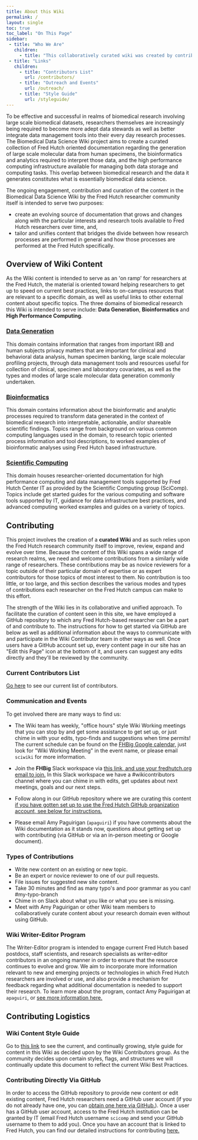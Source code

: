 ```yaml
---
title: About this Wiki
permalink: /
layout: single
toc: true
toc_label: "On This Page"
sidebar:
 - title: "Who We Are"
   children:
     - title: "This collaboratively curated wiki was created by contributions from Fred Hutch investigators and staff.  For more information about this project or contributing, email Amy Paguirigan (apaguiri)."
 - title: "Links"
   children:
     - title: "Contributors List"
       url: /contributors/
     - title: "Outreach and Events"
       url: /outreach/
     - title: "Style Guide"
       url: /styleguide/
---
```

To be effective and successful in realms of biomedical research involving large scale biomedical datasets, researchers themselves are increasingly being required to become more adept data stewards as well as better integrate data management tools into their every day research processes. The Biomedical Data Science Wiki project aims to create a curated collection of Fred Hutch oriented documentation regarding the generation of large scale molecular data from human specimens, the bioinformatics and analytics required to interpret those data, and the high performance computing infrastructure available for managing both data storage and computing tasks.  This overlap between biomedical research and the data it generates constitutes what is essentially biomedical data science.  

The ongoing engagement, contribution and curation of the content in the Biomedical Data Science Wiki by the Fred Hutch researcher community itself is intended to serve two purposes:
- create an evolving source of documentation that grows and changes along with the particular interests and research tools available to Fred Hutch researchers over time, and,
- tailor and unifies content that bridges the divide between how research processes are performed in general and how those processes are performed at the Fred Hutch specifically.



## Overview of Wiki Content
As the Wiki content is intended to serve as an 'on ramp' for researchers at the Fred Hutch, the material is oriented toward helping researchers to get up to speed on current best practices, links to on-campus resources that are relevant to a specific domain,  as well as useful links to other external content about specific topics.  The three domains of biomedical research this Wiki is intended to serve include: **Data Generation**, **Bioinformatics** and **High Performance Computing**.  

### [Data Generation](http://sciwiki.fredhutch.org/generation/gen_index/)
This domain contains information that ranges from important IRB and human subjects privacy matters that are important for clinical and behavioral data analysis, human specimen banking, large scale molecular profiling projects, through data management tools and resources useful for collection of clinical, specimen and laboratory covariates, as well as the types and modes of large scale molecular data generation commonly undertaken.  

### [Bioinformatics](http://sciwiki.fredhutch.org/bioinformatics/inf_index/)
This domain contains information about the bioinformatic and analytic processes required to transform data generated in the context of biomedical research into interpretable, actionable, and/or shareable scientific findings.  Topics range from background on various common computing languages used in the domain, to research topic oriented process information and tool descriptions, to worked examples of bioinformatic analyses using Fred Hutch based infrastructure.  

### [Scientific Computing](http://sciwiki.fredhutch.org/computing/comp_index/)
This domain houses researcher-oriented documentation for high performance computing and data management tools supported by Fred Hutch Center IT as provided by the Scientific Computing group (SciComp).  Topics include get started guides for the various computing and software tools supported by IT, guidance for data infrastructure best practices, and advanced computing worked examples and guides on a variety of topics.  

## Contributing
This project involves the creation of a **curated Wiki** and as such relies upon the Fred Hutch research community itself to improve, review, expand and evolve over time.  Because the content of this Wiki spans a wide range of research realms, we need and welcome contributions from a similarly wide range of researchers.  These contributions may be as novice reviewers for a topic outside of their particular domain of expertise or as expert contributors for those topics of most interest to them.  No contribution is too little, or too large, and this section describes the various modes and types of contributions each researcher on the Fred Hutch campus can make to this effort.  

The strength of the Wiki lies in its collaborative and unified approach. To facilitate the curation of content seen in this site, we have employed a GitHub repository to which any Fred Hutch-based researcher can be a part of and contribute to.  The instructions for how to get started via GitHub are below as well as additional information about the ways to communicate with and participate in the Wiki Contributor team in other ways as well.  Once users have a GitHub account set up, every content page in our site has an "Edit this Page" icon at the bottom of it, and users can suggest any edits directly and they'll be reviewed by the community.

### Current Contributors List
[Go here](https://fredhutch.github.io/wiki/contributors/) to see our current list of contributors.  

### Communication and Events
To get involved there are many ways to find us:
- The Wiki team has weekly, "office hours" style Wiki Working meetings that you can stop by and get some assistance to get set up, or just chime in with your edits, typo-finds and suggestions when time permits!  The current schedule can be found on the [FHBig Google calendar,](https://calendar.google.com/calendar/r?cid=Z2QzMGRsaWZyaTRmdTdoMTA0Y3VxZGowZGdAZ3JvdXAuY2FsZW5kYXIuZ29vZ2xlLmNvbQ) just look for "Wiki Working Meeting" in the event name, or please email `sciwiki` for more information.  

- Join the **FHBig** Slack workspace via [this link, and use your fredhutch.org email to join.](https://join.slack.com/t/fhbig/shared_invite/enQtMzUyMDIxNzk3MDU3LWNjMDg3ZDVhNGZiNTBlODRmNWM5ZjczMzI1MGNmZTg4NGQ5ODgzMGNmMjcyNzMxMDc0YWFlN2VkNjI4NGZjNjg)  In this Slack workspace we have a #wikicontributors channel where you can chime in with edits, get updates about next meetings, goals and our next steps.  

- Follow along in our GitHub repository where we are curating this content [if you have gotten set up to use the Fred Hutch GitHub organization account, see below for instructions.](https://github.com/FredHutch/wiki)

- Please email Amy Paguirigan (`apaguiri`) if you have comments about the Wiki documentation as it stands now, questions about getting set up with contributing (via GitHub or via an in-person meeting or Google document).  

### Types of Contributions
- Write new content on an existing or new topic.
- Be an expert or novice reviewer to one of our pull requests.
- File issues for suggested new site content.
- Take 30 minutes and find as many typo's and poor grammar as you can! #my-typo-branch
- Chime in on Slack about what you like or what you see is missing.  
- Meet with Amy Paguirigan or other Wiki team members to collaboratively curate content about your research domain even without using GitHub.  

### Wiki Writer-Editor Program
The Writer-Editor program is intended to engage current Fred Hutch based postdocs, staff scientists, and research specialists as writer-editor contributors in an ongoing manner in order to ensure that the resource continues to evolve and grow.  We aim to incorporate more information relevant to new and emerging projects or technologies in which Fred Hutch researchers are involved or use, and also provide a mechanism for feedback regarding what additional documentation is needed to support their research.  To learn more about the program, contact Amy Paguirigan at `apaguiri`, or [see more information here.](https://fredhutch.github.io/wiki/outreach/)

## Contributing Logistics
### Wiki Content Style Guide
Go to [this link](https://fredhutch.github.io/wiki/styleguide/) to see the current, and continually growing, style guide for content in this Wiki as decided upon by the Wiki Contributors group.  As the community decides upon certain styles, flags, and structures we will continually update this document to reflect the current Wiki Best Practices.  

### Contributing Directly Via GitHub
In order to access the GitHub repository to provide new content or edit existing content, Fred Hutch researchers need a GitHub user account (if you do not already have one, you can [obtain one here via GitHub.](https://github.com/join)).  Once a user has a GitHub user account, access to the Fred Hutch institution can be granted by IT (email Fred Hutch username `scicomp` and send your GitHub username to them to add you).  Once you have an account that is linked to Fred Hutch, you can find our detailed instructions for contributing [here.](https://github.com/FredHutch/wiki/blob/master/README.md)
